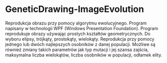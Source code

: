 # GeneticDrawing-ImageEvolution
Reprodukcja obrazu przy pomocy algorytmu ewolucyjnego. Program napisany w technologii WPF (Windows Presentation Foundation). Program reprodukuje obrazy używając prostych kształtów geometrycznych. Do wyboru elipsy, trójkąty, prostokąty, wielokąty. Reprodukcja przy pomocy jednego lub dwóch najlepszych osobników z danej populacji. Możliwe są również zmiany takich parametrów jak typ mutacji i jej szansa zajścia, maksymalna liczba wielokątów, liczba osobników w populacji, odłamek elity.



